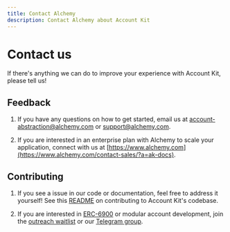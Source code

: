 ```yaml
---
title: Contact Alchemy
description: Contact Alchemy about Account Kit
---
```



# Contact us

If there's anything we can do to improve your experience with Account Kit, please tell us!

## Feedback

1. If you have any questions on how to get started, email us at [account-abstraction@alchemy.com](mailto:account-abstraction@alchemy.com) or [support@alchemy.com](mailto:support@alchemy.com).

2. If you are interested in an enterprise plan with Alchemy to scale your application, connect with us at [https://www.alchemy.com](https://www.alchemy.com/contact-sales/?a=ak-docs).

## Contributing

1. If you see a issue in our code or documentation, feel free to address it yourself! See this [README](https://github.com/alchemyplatform/aa-sdk/blob/main/CONTRIBUTING) on contributing to Account Kit's codebase.

2. If you are interested in [ERC-6900](https://eips.ethereum.org/EIPS/eip-6900) or modular account development, join the [outreach waitlist](https://docs.google.com/forms/d/1Z3wFRiMoEKoo8FJFrymVEOzrbKQXjSnYhm_hKKDnooE/edit) or our [Telegram group](https://t.me/+KfB9WuhKDgk5YzIx).
